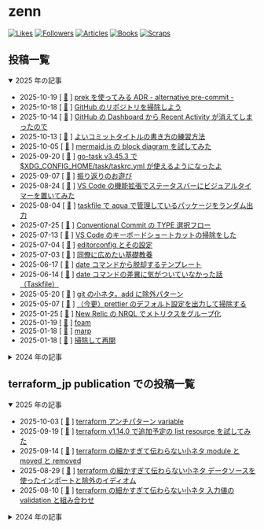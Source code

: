 # zenn

[![Likes](https://badgen.org/img/zenn/raki/likes?style=for-the-badge)](https://zenn.dev/raki)
[![Followers](https://badgen.org/img/zenn/raki/followers?style=for-the-badge)](https://zenn.dev/raki)
[![Articles](https://badgen.org/img/zenn/raki/articles?style=for-the-badge)](https://zenn.dev/raki)
[![Books](https://badgen.org/img/zenn/raki/books?style=for-the-badge)](https://zenn.dev/raki?tab=books)
[![Scraps](https://badgen.org/img/zenn/raki/scraps?style=for-the-badge)](https://zenn.dev/raki?tab=scraps)

<!-- prettier-ignore-start -->

## 投稿一覧

<details open>
<summary>2025 年の記事</summary>

- 2025-10-19 [ [:memo:](articles/2025-10-19_prek_alternative_pre-commit.md) ] [prek を使ってみる ADR - alternative pre-commit -](https://zenn.dev/raki/articles/2025-10-19_prek_alternative_pre-commit)
- 2025-10-18 [ [:memo:](articles/2025-10-18_github_cleaning.md) ] [GitHub のリポジトリを掃除しよう](https://zenn.dev/raki/articles/2025-10-18_github_cleaning)
- 2025-10-14 [ [:memo:](articles/2025-10-14_github_recent_activity.md) ] [GitHub の Dashboard から Recent Activity が消えてしまったので](https://zenn.dev/raki/articles/2025-10-14_github_recent_activity)
- 2025-10-13 [ [:memo:](articles/2025-10-13_git_commit_title.md) ] [よいコミットタイトルの書き方の練習方法](https://zenn.dev/raki/articles/2025-10-13_git_commit_title)
- 2025-10-05 [ [:memo:](articles/2025-10-05_mermaid_block_diagram.md) ] [mermaid.js の block diagram を試してみた](https://zenn.dev/raki/articles/2025-10-05_mermaid_block_diagram)
- 2025-09-20 [ [:memo:](articles/2025-09-20_go-task_v3_45_3.md) ] [go-task v3.45.3 で $XDG_CONFIG_HOME/task/taskrc.yml が使えるようになったよ](https://zenn.dev/raki/articles/2025-09-20_go-task_v3_45_3)
- 2025-09-07 [ [:memo:](articles/2025-09-07_lookback.md) ] [振り返りのお遊び](https://zenn.dev/raki/articles/2025-09-07_lookback)
- 2025-08-24 [ [:memo:](articles/2025-08-24_svbt_for_vscode.md) ] [VS Code の機能拡張でステータスバーにビジュアルタイマーを置いてみた](https://zenn.dev/raki/articles/2025-08-24_svbt_for_vscode)
- 2025-08-04 [ [:memo:](articles/2025-08-04_random_package_from_aqua_by_task.md) ] [taskfile で aqua で管理しているパッケージをランダム出力](https://zenn.dev/raki/articles/2025-08-04_random_package_from_aqua_by_task)
- 2025-07-25 [ [:memo:](articles/2025-07-25_conventional_commit.md) ] [Conventional Commit の TYPE 選択フロー](https://zenn.dev/raki/articles/2025-07-25_conventional_commit)
- 2025-07-13 [ [:memo:](articles/2025-07-13_vscode_keybindings_cleanup.md) ] [VS Code のキーボードショートカットの掃除をした](https://zenn.dev/raki/articles/2025-07-13_vscode_keybindings_cleanup)
- 2025-07-04 [ [:memo:](articles/2025-07-04_editorconfig.md) ] [editorconfig とその設定](https://zenn.dev/raki/articles/2025-07-04_editorconfig)
- 2025-07-03 [ [:memo:](articles/2025-07-03_fundamentals.md) ] [同僚に広めたい基礎教養](https://zenn.dev/raki/articles/2025-07-03_fundamentals)
- 2025-06-17 [ [:memo:](articles/2025-06-17_date_template_in_taskfile.md) ] [date コマンドから脱却するテンプレート](https://zenn.dev/raki/articles/2025-06-17_date_template_in_taskfile)
- 2025-06-14 [ [:memo:](articles/2025-06-14_date_command_in_taskfile.md) ] [date コマンドの差異に気がついていなかった話（Taskfile）](https://zenn.dev/raki/articles/2025-06-14_date_command_in_taskfile)
- 2025-05-20 [ [:memo:](articles/2025-05-20_git_add_ignore_pattern.md) ] [git の小ネタ。add に除外パターン](https://zenn.dev/raki/articles/2025-05-20_git_add_ignore_pattern)
- 2025-05-07 [ [:memo:](articles/2025-05-07_prettier.md) ] [（今更）prettier のデフォルト設定を出力して掃除する](https://zenn.dev/raki/articles/2025-05-07_prettier)
- 2025-01-25 [ [:memo:](articles/2025-01-25_new_relic_nrql.md) ] [New Relic の NRQL でメトリクスをグループ化](https://zenn.dev/raki/articles/2025-01-25_new_relic_nrql)
- 2025-01-19 [ [:memo:](articles/2025-01-19_1_foam.md) ] [foam](https://zenn.dev/raki/articles/2025-01-19_1_foam)
- 2025-01-18 [ [:memo:](articles/2025-01-18_2_marp.md) ] [marp](https://zenn.dev/raki/articles/2025-01-18_2_marp)
- 2025-01-18 [ [:memo:](articles/2025-01-18_1.md) ] [掃除して再開](https://zenn.dev/raki/articles/2025-01-18_1)

</details>

<details>
<summary>2024 年の記事</summary>

- 2024-12-20 [ [:memo:](articles/2024/2024-12-20_raki.md) ] [go-task のデフォルトタスク](https://zenn.dev/raki/articles/2024-12-20_raki)
- 2024-12-15 [ [:memo:](articles/2024/2024-12-15_task.md) ] [taskfile.dist.yml を使う](https://zenn.dev/raki/articles/2024-12-15_task)
- 2024-12-08 [ [:memo:](articles/2024/2024-12-08_task.md) ] [task で悩ましいところ](https://zenn.dev/raki/articles/2024-12-08_task)
- 2024-12-01 [ [:memo:](articles/2024/2024-12-01_task.md) ] [タスクランナー Task の話をしよう](https://zenn.dev/raki/articles/2024-12-01_task)
- 2024-11-19 [ [:memo:](articles/2024/2024-11-19_taskfile_style_guide.md) ] [Taskfile.yml のスタイルガイドに沿ったテンプレート](https://zenn.dev/raki/articles/2024-11-19_taskfile_style_guide)
- 2024-11-16 [ [:memo:](articles/2024/2024-11-16_task_after_issue.md) ] [go-task に以前挙げた課題のワークアラウンド](https://zenn.dev/raki/articles/2024-11-16_task_after_issue)
- 2024-11-09 [ [:memo:](articles/2024/2024-11-09_go-task_adcal.md) ] [task runner go-task(taskfile.dev) の Advent Calendar をやりませんか](https://zenn.dev/raki/articles/2024-11-09_go-task_adcal)
- 2024-11-04 [ [:memo:](articles/2024/2024-11-04_my_1sr_sales.md) ] [初収益記念](https://zenn.dev/raki/articles/2024-11-04_my_1sr_sales)
- 2024-10-31 [ [:memo:](articles/2024/2024-10-31_mvp.md) ] [MVP開発をしたらモチベーションがもたなくなった話](https://zenn.dev/raki/articles/2024-10-31_mvp)
- 2024-10-14 [ [:memo:](articles/2024/2024-10-14_kubectl_krew.md) ] [今更ながら kubectl のプラグインを krew で管理することにしまして](https://zenn.dev/raki/articles/2024-10-14_kubectl_krew)
- 2024-10-12 [ [:memo:](articles/2024/2024-10-12_ansible_with_uv.md) ] [Ansible を uv で管理する環境に移行した](https://zenn.dev/raki/articles/2024-10-12_ansible_with_uv)
- 2024-10-02 [ [:memo:](articles/2024/2024-10-02_raki.md) ] [GitHub の Public Preview で sub-issue と issue-type が使えるようになったので見てみた](https://zenn.dev/raki/articles/2024-10-02_raki)
- 2024-09-24 [ [:memo:](articles/2024/2024-09-24_directory_for_repos.md) ] [git リポジトリの命名規則とディレクトリ構成](https://zenn.dev/raki/articles/2024-09-24_directory_for_repos)
- 2024-09-23 [ [:memo:](articles/2024/2024-09-23_task_issue.md) ] [go-task に issue をあげた](https://zenn.dev/raki/articles/2024-09-23_task_issue)
- 2024-09-15 [ [:memo:](articles/2024/2024-09-15_minijinja.md) ] [Rust 向けのテンプレートエンジン minijinja を使い始めたので](https://zenn.dev/raki/articles/2024-09-15_minijinja)
- 2024-09-10 [ [:memo:](articles/2024/2024-09-10_new_relic_cli.md) ] [今更ながら New Relic に入門しまして](https://zenn.dev/raki/articles/2024-09-10_new_relic_cli)
- 2024-08-31 [ [:memo:](articles/2024/2024-08-31_covid19.md) ] [今更ながらコロナに感染いたしまして](https://zenn.dev/raki/articles/2024-08-31_covid19)
- 2024-08-23 [ [:memo:](articles/2024/2024-08-23_raki_github_actions_schedule.md) ] [GitHub Actions におけるスケジュール実行について考える](https://zenn.dev/raki/articles/2024-08-23_raki_github_actions_schedule)
- 2024-08-18 [ [:memo:](articles/2024/2024-08-18_personal_manual.md) ] [個人ユーザーマニュアルを書いてみた 2024年8月版](https://zenn.dev/raki/articles/2024-08-18_personal_manual)
- 2024-08-11 [ [:memo:](articles/2024/2024-08-11_pre-commit.md) ] [リポジトリの設定を .config ディレクトリに整理](https://zenn.dev/raki/articles/2024-08-11_pre-commit)
- 2024-08-03 [ [:memo:](articles/2024/2024-08-03_git_head.md) ] [git の HEAD がわかるとローカルブランチはなくてもどうにでもできる話](https://zenn.dev/raki/articles/2024-08-03_git_head)
- 2024-08-02 [ [:memo:](articles/2024/2024-08-02_pagerduty_schedule_override.md) ] [PagerDuty でスケジュールをオーバーライドする](https://zenn.dev/raki/articles/2024-08-02_pagerduty_schedule_override)
- 2024-07-30 [ [:memo:](articles/2024/2024-07-30_move_cursor.md) ] [ターミナル（bash）のカーソル移動メモ](https://zenn.dev/raki/articles/2024-07-30_move_cursor)
- 2024-07-23 [ [:memo:](articles/2024/2024-07-23_restart.md) ] [ブログが書けていなかった（再始動）](https://zenn.dev/raki/articles/2024-07-23_restart)
- 2024-07-09 [ [:memo:](articles/2024/2024-07-09_technology_radar.md) ] [Technology Radar](https://zenn.dev/raki/articles/2024-07-09_technology_radar)
- 2024-06-30 [ [:memo:](articles/2024/2024-06-30_vdcode_snippets.md) ] [VS Code で今日の日付を入れるコードスニペットとおまけのサイコロ](https://zenn.dev/raki/articles/2024-06-30_vdcode_snippets)
- 2024-06-23 [ [:memo:](articles/2024/2024-06-23_taskfile4zenn.md) ] [Task(taskfile.dev) で zenn の記事執筆の前後を楽にする](https://zenn.dev/raki/articles/2024-06-23_taskfile4zenn)
- 2024-06-21 [ [:memo:](articles/2024/2024-06-21_argocd_admin_password.md) ] [Argo CD の admin パスワードの操作いろいろ](https://zenn.dev/raki/articles/2024-06-21_argocd_admin_password)
- 2024-06-18 [ [:memo:](articles/2024/2024-06-18_sof.md) ] [個人的失敗学のすすめ](https://zenn.dev/raki/articles/2024-06-18_sof)
- 2024-06-15 [ [:memo:](articles/2024/2024-06-15_git_infrequency.md) ] [たまにしか使わない git コマンドのメモ](https://zenn.dev/raki/articles/2024-06-15_git_infrequency)
- 2024-06-04 [ [:memo:](articles/2024/2024-06-04_task_deps.md) ] [task で dependency に迷った話](https://zenn.dev/raki/articles/2024-06-04_task_deps)
- 2024-06-02 [ [:memo:](articles/2024/2024-06-02_til_lookback.md) ] [振り返りの改善](https://zenn.dev/raki/articles/2024-06-02_til_lookback)
- 2024-05-30 [ [:memo:](articles/2024/2024-05-30_task_runner.md) ] [モダンなタスクランナーを求めて task (taskfile.dev) を使うまでの軌跡](https://zenn.dev/raki/articles/2024-05-30_task_runner)
- 2024-05-21 [ [:memo:](articles/2024/2024-05-21_ansible-vault_with_yq.md) ] [yq で ansible-vault の暗号化された文字列を復号すると楽だった](https://zenn.dev/raki/articles/2024-05-21_ansible-vault_with_yq)
- 2024-05-17 [ [:memo:](articles/2024/2024-05-17_this_week_article.md) ] [記事を書く習慣をつけるために github actions にがんばってもらう](https://zenn.dev/raki/articles/2024-05-17_this_week_article)
- 2024-05-16 [ [:memo:](articles/2024/2024-05-16_aqua.md) ] [CLI バージョン管理ツールの aqua を使うようになって少し経ったので少しまとめておく](https://zenn.dev/raki/articles/2024-05-16_aqua)
- 2024-05-11 [ [:memo:](articles/2024/2024-05-11_raki_self.md) ] [自己紹介](https://zenn.dev/raki/articles/2024-05-11_raki_self)

</details>

## terraform_jp publication での投稿一覧

<details open>
<summary>2025 年の記事</summary>

- 2025-10-03 [ [:memo:](articles/2025-10-03_terraform_variables.md) ] [terraform アンチパターン variable](https://zenn.dev/terraform_jp/articles/2025-10-03_terraform_variables)
- 2025-09-19 [ [:memo:](articles/2025-09-19_terraform_v1_14_beta1_list_resource.md) ] [terraform v1.14.0 で追加予定の list resource を試してみた](https://zenn.dev/terraform_jp/articles/2025-09-19_terraform_v1_14_beta1_list_resource)
- 2025-09-14 [ [:memo:](articles/2025-09-14_terraform_moved_removed.md) ] [terraform の細かすぎて伝わらない小ネタ module と moved と removed](https://zenn.dev/terraform_jp/articles/2025-09-14_terraform_moved_removed)
- 2025-08-29 [ [:memo:](articles/2025-08-29_terraform_import_exclude.md) ] [terraform の細かすぎて伝わらない小ネタ データソースを使ったインポートと除外のイディオム](https://zenn.dev/terraform_jp/articles/2025-08-29_terraform_import_exclude)
- 2025-08-10 [ [:memo:](articles/2025-08-10_terraform_validation.md) ] [terraform の細かすぎて伝わらない小ネタ 入力値の validation と組み合わせ](https://zenn.dev/terraform_jp/articles/2025-08-10_terraform_validation)

</details>

<details>
<summary>2024 年の記事</summary>

- 2024-12-02 [ [:memo:](articles/2024/2024-12-02_terraform_version_constraints.md) ] [Terraform のバージョン制約](https://zenn.dev/terraform_jp/articles/2024-12-02_terraform_version_constraints)
- 2024-11-04 [ [:memo:](articles/2024/2024-11-04_terraform_resource_name.md) ] [terraform の細かすぎて伝わらない小ネタ リソースの命名規則](https://zenn.dev/terraform_jp/articles/2024-11-04_terraform_resource_name)
- 2024-11-02 [ [:memo:](articles/2024/2024-11-02_terraform_element.md) ] [terraform v1.10.0-beta1 で element() にマイナスが使えなかった話](https://zenn.dev/terraform_jp/articles/2024-11-02_terraform_element)
- 2024-11-01 [ [:memo:](articles/2024/2024-11-01_terraform_tags.md) ] [terraform の細かすぎて伝わらない小ネタ タグの命名規則と守り方](https://zenn.dev/terraform_jp/articles/2024-11-01_terraform_tags)
- 2024-10-26 [ [:memo:](articles/2024/2024-10-26_terraform_providers.md) ] [terraform の細かすぎて伝わらない小ネタ terraform providers](https://zenn.dev/terraform_jp/articles/2024-10-26_terraform_providers)
- 2024-10-15 [ [:memo:](articles/2024/2024-10-15_terraform_github_sponsor.md) ] [terraform の細かすぎて伝わらない小ネタ GitHub で Martin Atkins 氏にスポンサーしてみた話](https://zenn.dev/terraform_jp/articles/2024-10-15_terraform_github_sponsor)
- 2024-10-14 [ [:memo:](articles/2024/2024-10-14_terraform_not_installed_github_runner.md) ] [terraform の細かすぎて伝わらない小ネタ GHAR Ubuntu 24.04 には Terraform が入ってない](https://zenn.dev/terraform_jp/articles/2024-10-14_terraform_not_installed_github_runner)
- 2024-09-30 [ [:memo:](articles/2024/2024-09-30_terraform_style_guide.md) ] [terraform の細かすぎて伝わらない小ネタ Style Guide file name](https://zenn.dev/terraform_jp/articles/2024-09-30_terraform_style_guide)
- 2024-09-11 [ [:memo:](articles/2024/2024-09-11_terraform_newrelic_provider.md) ] [New Relic を Terraform で使い始めたので](https://zenn.dev/terraform_jp/articles/2024-09-11_terraform_newrelic_provider)
- 2024-08-27 [ [:memo:](articles/2024/2024-08-27_terraform_data_azurerm_subscriptions.md) ] [terraform で細かすぎて伝わらない小ネタ data source azurerm_subscriptions](https://zenn.dev/terraform_jp/articles/2024-08-27_terraform_data_azurerm_subscriptions)
- 2024-08-24 [ [:memo:](articles/2024/2024-08-24_terraform_azurerm_v4_0_0.md) ] [terraform azurerm provider v4.0.0 が GA](https://zenn.dev/terraform_jp/articles/2024-08-24_terraform_azurerm_v4_0_0)
- 2024-08-22 [ [:memo:](articles/2024/2024-08-22_terraform_version_manager.md) ] [terraform のバージョンマネージャー選び](https://zenn.dev/terraform_jp/articles/2024-08-22_terraform_version_manager)
- 2024-08-19 [ [:memo:](articles/2024/2024-08-19_terraform_taint.md) ] [terraform で細かすぎて伝わらない小ネタ taint/untaint と -replace](https://zenn.dev/terraform_jp/articles/2024-08-19_terraform_taint)
- 2024-08-12 [ [:memo:](articles/2024/2024-08-12_terraform_directories.md) ] [terraform のディレクトリ構造のプラクティス](https://zenn.dev/terraform_jp/articles/2024-08-12_terraform_directories)
- 2024-08-07 [ [:memo:](articles/2024/2024-08-07_terraform_postcondition.md) ] [terraform で細かすぎて伝わらない小ネタ condition](https://zenn.dev/terraform_jp/articles/2024-08-07_terraform_postcondition)
- 2024-08-03 [ [:memo:](articles/2024/2024-08-03_terraform_split_text.md) ] [terraform で細かすぎて伝わらない小ネタ regexall](https://zenn.dev/terraform_jp/articles/2024-08-03_terraform_split_text)
- 2024-07-25 [ [:memo:](articles/2024/2024-07-25_terraform_urlencode.md) ] [terraform で細かすぎて伝わらない小ネタ urlencode()](https://zenn.dev/terraform_jp/articles/2024-07-25_terraform_urlencode)
- 2024-07-04 [ [:memo:](articles/2024/2024-07-04_terraform_azuread_users.md) ] [terraform で細かすぎて伝わらない小ネタ ignore_missing in azuread_users](https://zenn.dev/terraform_jp/articles/2024-07-04_terraform_azuread_users)
- 2024-06-27 [ [:memo:](articles/2024/2024-06-27_terraform_v1_9_0_input.md) ] [terraform v1.9.0 では input の変数チェックに他の変数を利用できるようになりました](https://zenn.dev/terraform_jp/articles/2024-06-27_terraform_v1_9_0_input)
- 2024-06-20 [ [:memo:](articles/2024/2024-06-20_terraform_aws_route53_record.md) ] [terraform で細かすぎて伝わらない小ネタ allow_overwrite in aws_route53_record](https://zenn.dev/terraform_jp/articles/2024-06-20_terraform_aws_route53_record)
- 2024-06-12 [ [:memo:](articles/2024/2024-06-12_terraform_kind_argocd.md) ] [Argo CD を kind にインストールして ingress-nginx でアクセスできるようにしてみた](https://zenn.dev/terraform_jp/articles/2024-06-12_terraform_kind_argocd)
- 2024-06-07 [ [:memo:](articles/2024/2024-06-07_terraform_kind_ingress_nginx.md) ] [ingress-nginx を kind にインストールしてみた](https://zenn.dev/terraform_jp/articles/2024-06-07_terraform_kind_ingress_nginx)
- 2024-05-27 [ [:memo:](articles/2024/2024-05-27_tbf16.md) ] [技術書典16に参加して PagerDuty FANBOOK Vol.1 の販売を手伝ってきました](https://zenn.dev/terraform_jp/articles/2024-05-27_tbf16)
- 2024-05-20 [ [:memo:](articles/2024/2024-05-20_terraform_kind.md) ] [terraform で kind を設定してみた](https://zenn.dev/terraform_jp/articles/2024-05-20_terraform_kind)
- 2024-05-15 [ [:memo:](articles/2024/2024-05-15_tbf16.md) ] [技術書典16 PagerDuty FANBOOK Vol.1 に寄稿しました](https://zenn.dev/terraform_jp/articles/2024-05-15_tbf16)
- 2024-05-14 [ [:memo:](articles/2024/2024-05-14_terraform_test_xml.md) ] [terraform test -junit-xml を試してみる](https://zenn.dev/terraform_jp/articles/2024-05-14_terraform_test_xml)
- 2024-05-13 [ [:memo:](articles/2024/2024-05-13_terraform_jp.md) ] [terraform-jp @ zenn 始めました](https://zenn.dev/terraform_jp/articles/2024-05-13_terraform_jp)

</details>

<!-- prettier-ignore-end -->
